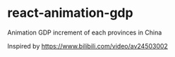# react-animation-gdp
Animation GDP increment of each provinces in China

Inspired by https://www.bilibili.com/video/av24503002


